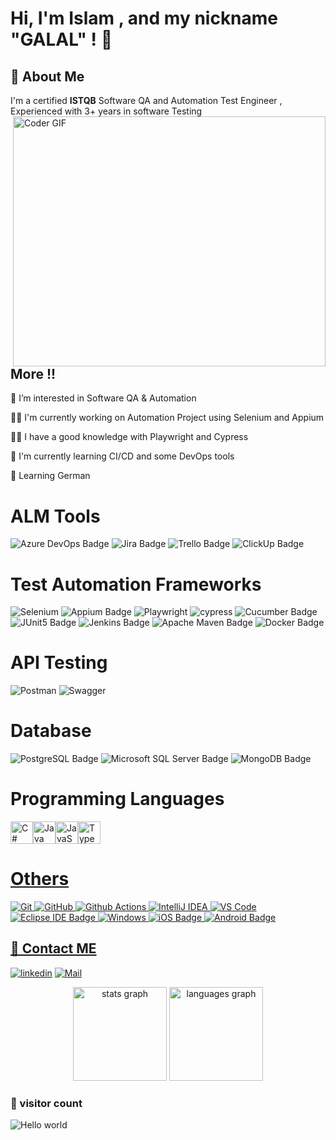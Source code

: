 
# Hi, I'm Islam , and my nickname "GALAL" ! 👋

## 🚀 About Me

I'm a certified **ISTQB** Software QA and Automation Test Engineer , Experienced with 3+ years in software Testing 
<img align="right" src="https://media.giphy.com/media/SWoSkN6DxTszqIKEqv/giphy.gif" alt="Coder GIF" width="500" height="400">
## More !!
 👀 I’m interested in Software QA & Automation

👩‍💻 I'm currently working on Automation Project using Selenium and Appium

👩‍💻 I have a good knowledge with Playwright and Cypress

🧠 I'm currently learning CI/CD and some DevOps tools   

🌱 Learning German 

# ALM  Tools
![Azure DevOps Badge](https://img.shields.io/badge/Azure%20DevOps-0078D7?logo=azuredevops&logoColor=fff&style=for-the-badge)
![Jira Badge](https://img.shields.io/badge/Jira-0052CC?logo=jira&logoColor=fff&style=for-the-badge)
![Trello Badge](https://img.shields.io/badge/Trello-0052CC?logo=trello&logoColor=fff&style=for-the-badge)
![ClickUp Badge](https://img.shields.io/badge/ClickUp-7B68EE?logo=clickup&logoColor=fff&style=for-the-badge)

# Test Automation Frameworks
![Selenium](https://img.shields.io/badge/-selenium-%43B02A?style=for-the-badge&logo=selenium&logoColor=white)
![Appium Badge](https://img.shields.io/badge/Appium-EE376D?logo=appium&logoColor=fff&style=for-the-badge)
![Playwright](https://img.shields.io/badge/-playwright-033566?style=for-the-badge&logo=playwright&logoColor=white)
![cypress](https://img.shields.io/badge/-cypress-%23E5E5E5?style=for-the-badge&logo=cypress&logoColor=058a5e)
![Cucumber Badge](https://img.shields.io/badge/Cucumber-23D96C?logo=cucumber&logoColor=fff&style=for-the-badge)
![JUnit5 Badge](https://img.shields.io/badge/JUnit5-25A162?logo=junit5&logoColor=fff&style=for-the-badge)
![Jenkins Badge](https://img.shields.io/badge/Jenkins-D24939?logo=jenkins&logoColor=fff&style=for-the-badge)
![Apache Maven Badge](https://img.shields.io/badge/Apache%20Maven-C71A36?logo=apachemaven&logoColor=fff&style=for-the-badge)
![Docker Badge](https://img.shields.io/badge/Docker-2496ED?logo=docker&logoColor=fff&style=for-the-badge)


# API Testing  
![Postman](https://img.shields.io/badge/Postman-FF6C37?style=for-the-badge&logo=postman&logoColor=white)
![Swagger](https://img.shields.io/badge/-Swagger-%23Clojure?style=for-the-badge&logo=swagger&logoColor=white)

# Database
![PostgreSQL Badge](https://img.shields.io/badge/PostgreSQL-4169E1?logo=postgresql&logoColor=fff&style=for-the-badge)
![Microsoft SQL Server Badge](https://img.shields.io/badge/Microsoft%20SQL%20Server-CC2927?logo=microsoftsqlserver&logoColor=fff&style=for-the-badge)
![MongoDB Badge](https://img.shields.io/badge/MongoDB-47A248?logo=mongodb&logoColor=fff&style=for-the-badge)


# Programming Languages

<p align="left">
<a href="https://docs.microsoft.com/en-us/dotnet/csharp/" target="_blank" rel="noreferrer"><img src="https://raw.githubusercontent.com/danielcranney/readme-generator/main/public/icons/skills/csharp-colored.svg" width="36" height="36" alt="C#" /></a><a href="https://www.oracle.com/java/" target="_blank" rel="noreferrer"><img src="https://raw.githubusercontent.com/danielcranney/readme-generator/main/public/icons/skills/java-colored.svg" width="36" height="36" alt="Java" /></a><a href="https://developer.mozilla.org/en-US/docs/Web/JavaScript" target="_blank" rel="noreferrer"><img src="https://raw.githubusercontent.com/danielcranney/readme-generator/main/public/icons/skills/javascript-colored.svg" width="36" height="36" alt="JavaScript" /></a><a href="https://www.typescriptlang.org/" target="_blank" rel="noreferrer"><img src="https://raw.githubusercontent.com/danielcranney/readme-generator/main/public/icons/skills/typescript-colored.svg" width="36" height="36" alt="TypeScript" />
</p>

# Others
![Git](https://img.shields.io/badge/-Git-%23F05032?style=flat-square&logo=git&logoColor=%23ffffff)
![GitHub](https://img.shields.io/badge/-GitHub-181717?style=flat-square&logo=github)
![Github Actions](http://img.shields.io/badge/-Github%20Actions-2088FF?style=flat-square&logo=github-actions&logoColor=ffffff)
![IntelliJ IDEA](http://img.shields.io/badge/-IntelliJ%20IDEA-000000?style=flat-square&logo=intellij-idea&logoColor=ffffff)
![VS Code](http://img.shields.io/badge/-VS%20Code-007ACC?style=flat-square&logo=visual-studio-code&logoColor=ffffff)
![Eclipse IDE Badge](https://img.shields.io/badge/Eclipse%20IDE-2C2255?logo=eclipseide&logoColor=fff)
![Windows](http://img.shields.io/badge/-Windows-0078D6?style=flat-square&logo=windows&logoColor=ffffff)
![iOS Badge](https://img.shields.io/badge/iOS-000?logo=ios&logoColor=fff)
![Android Badge](https://img.shields.io/badge/Android-34A853?logo=android&logoColor=fff)
## 🔗 Contact ME
[![linkedin](https://img.shields.io/badge/linkedin-0A66C2?style=for-the-badge&logo=linkedin&logoColor=white)](https://www.linkedin.com/in/islammgalal/)
[![Mail](https://img.shields.io/badge/gmail-FFFFFF?style=for-the-badge&logo=gmail&logoColor=RED)](Mailto:islam.m.galal@gmail.com)



 

 

<div align="center">
  <img src="https://github-readme-stats.vercel.app/api?username=islamgalalo&hide_title=false&hide_rank=false&show_icons=true&include_all_commits=true&count_private=true&disable_animations=false&theme=dracula&locale=en&hide_border=false" height="150" alt="stats graph"  />
  <img src="https://github-readme-stats.vercel.app/api/top-langs?username=islamgalalo&locale=en&hide_title=false&layout=compact&card_width=320&langs_count=5&theme=dracula&hide_border=false" height="150" alt="languages graph"  />
</div>

###

 
### 👀 visitor count

<img src="https://profile-counter.glitch.me/islamgalalo/count.svg" alt="Hello world" />

  
